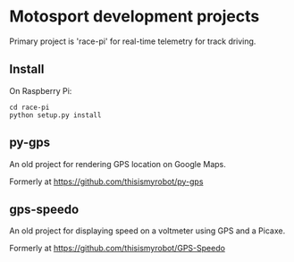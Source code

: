 # Motosport development projects

Primary project is 'race-pi' for real-time telemetry for track driving.

## Install

On Raspberry Pi:

    cd race-pi
    python setup.py install

## py-gps

An old project for rendering GPS location on Google Maps.

Formerly at https://github.com/thisismyrobot/py-gps

## gps-speedo

An old project for displaying speed on a voltmeter using GPS and a Picaxe.

Formerly at https://github.com/thisismyrobot/GPS-Speedo
